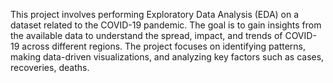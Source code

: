 This project involves performing Exploratory Data Analysis (EDA) on a dataset related to the COVID-19 pandemic. 
The goal is to gain insights from the available data to understand the spread, impact, and trends of COVID-19 across different regions. 
The project focuses on identifying patterns, making data-driven visualizations, and analyzing key factors such as cases, recoveries, deaths.
